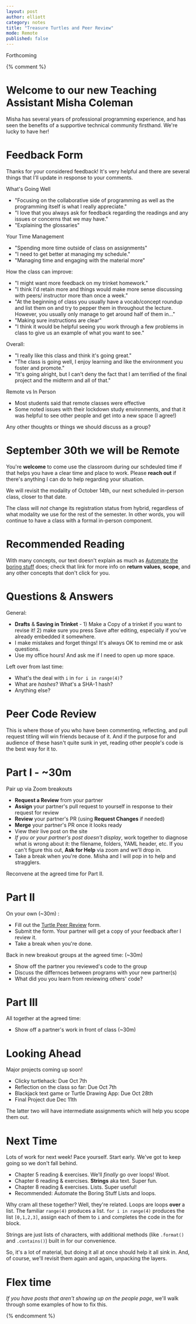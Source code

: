 ```yaml
---
layout: post
author: elliott
category: notes
title: "Treasure Turtles and Peer Review"
mode: Remote
published: false
---
```


Forthcoming

{% comment %}
# Welcome to our new Teaching Assistant Misha Coleman

Misha has several years of professional programming experience, and has seen the benefits of a supportive technical community firsthand. We're lucky to have her!

# Feedback Form

Thanks for your considered feedback! It's very helpful and there are several things that I'll update in response to your comments.

What's Going Well
* "Focusing on the collaborative side of programming as well as the programming itself is what I really appreciate."
* "I love that you always ask for feedback regarding the readings and any issues or concerns that we may have."
* "Explaining the glossaries"

Your Time Management
* "Spending more time outside of class on assignments"
* "I need to get better at managing my schedule."
* "Managing time and engaging with the material more"

How the class can improve:
* "I might want more feedback on my trinket homework."
* "I think I'd retain more and things would make more sense discussing with peers/ instructor more than once a week."
* "At the beginning of class you usually have a vocab/concept roundup and list them on and try to pepper them in throughout the lecture. However, you usually only manage to get around half of them in..."
* "Making sure instructions are clear"
* "I think it would be helpful seeing you work through a few problems in class to give us an example of what you want to see."

Overall:
* "I really like this class and think it's going great."
* "The class is going well, I enjoy learning and like the environment you foster and promote."
* "It's going alright, but I can't deny the fact that I am terrified of the final project and the midterm and all of that."

Remote vs In Person
* Most students said that remote classes were effective
* Some noted issues with their lockdown study environments, and that it was helpful to see other people and get into a new space (I agree!)

Any other thoughts or things we should discuss as a group?

# September 30th we will be Remote

You're **welcome** to come use the classroom during our schdeuled time if that helps you have a clear time and place to work. Please **reach out** if there's anything I can do to help regarding your situation.

We will revisit the modality of October 14th, our next scheduled in-person class, closer to that date.

The class will *not* change its registration status from hybrid, regardless of what modality we use for the rest of the semester. In other words, you will continue to have a class with a formal in-person component.

# Recommended Reading

With many concepts, our text doesn't explain as much as [Automate the boring stuff](https://automatetheboringstuff.com/chapter3/) does; check that
link for more info on **return values**, **scope**, and any other concepts that don't click for you.

# Questions & Answers

General:
* **Drafts** & **Saving in Trinket** - 1) Make a Copy of a trinket if you want to revise it! 2) make sure you press Save after editing, especially if you've already embedded it somewhere.
* I make mistakes and forget things! It's always OK to remind me or ask questions.
* Use my office hours! And ask me if I need to open up more space.

Left over from last time:
* What's the deal with `i` in `for i in range(4)`?
* What are *hashes*? What's a SHA-1 hash?
* Anything else?

# Peer Code Review

This is where those of you who have been commenting, reflecting, and pull request titling will
win friends because of it.  And if the purpose for and audience of these hasn't quite sunk in yet, reading
other people's code is the best way for it to.

# Part I - ~30m
Pair up via Zoom breakouts

* **Request a Review** from your partner
* **Assign** your partner's pull request to yourself in response to their request for review
* **Review** your partner's PR (using **Request Changes** if needed)
* **Merge** your partner's PR once it looks ready
* View their live post on the site
* *If you or your partner's post doesn't display*, work together to diagnose what is wrong about it: the filename, folders, YAML header, etc. If you can't figure this out, **Ask for Help** via zoom and we'll drop in.
* Take a break when you're done. Misha and I will pop in to help and stragglers.

Reconvene at the agreed time for Part II.

# Part II

On your own (~30m) :
* Fill out the [Turtle Peer Review](https://docs.google.com/forms/d/e/1FAIpQLSfvBOTEVgWOxTv0lOgl513beHZksdebOlQSH7m6th43JzEQkQ/viewform?usp=sf_link) form.
* Submit the form. Your partner will get a copy of your feedback after I review it.
* Take a break when you're done.

Back in new breakout groups at the agreed time: (~30m)
* Show off the partner you reviewed's code to the group
* Discuss the differnces between programs with your new partner(s)
* What did you you learn from reviewing others' code?

# Part III
All together at the agreed time:
* Show off a partner's work in front of class (~30m)


# Looking Ahead

Major projects coming up soon!

* Clicky turtlehack: Due Oct 7th
* Reflection on the class so far: Due Oct 7th
* Blackjack text game or Turtle Drawing App: Due Oct 28th
* Final Project due Dec 11th

The latter two will have intermediate assignments which will help you scope them out.

# Next Time

Lots of work for next week!  Pace yourself.  Start early.  We've got to keep going so we don't fall behind.

* Chapter 5 reading & exercises.  We'll *finally* go over loops!  Woot.
* Chapter 6 reading & exercises.  **Strings** aka text.  Super fun.
* Chapter 8 reading & exercises.  Lists.  Super useful!
* Recommended: Automate the Boring Stuff Lists and loops.

Why cram all these together?  Well, they're related.  Loops are loops **over** a list.  The familiar `range(4)` produces a list.  `for i in range(4)` produces the list `[0,1,2,3]`, assign each of them to `i` and completes the code in the for block.

Strings are just lists of characters, with additional methods (like `.format()` and `.contains()`) built in for our convenience.

So, it's a lot of material, but doing it all at once should help it all sink in. And, of course, we'll revisit them again and again, unpacking the layers.

# Flex time

*If you have posts that aren't showing up on the people page*, we'll walk through some examples of how to fix this.

{% endcomment %}